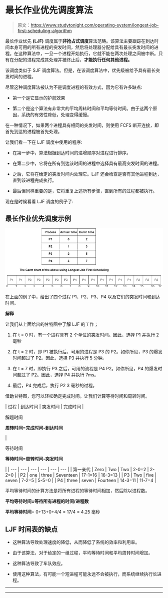 # 最长作业优先调度算法

> 原文：<https://www.studytonight.com/operating-system/longest-job-first-scheduling-algorithm>

最长作业优先 **(LJF)** 调度属于**非抢占式调度**算法范畴。该算法主要跟踪在到达时间本身可用的所有进程的突发时间，然后将处理器分配给具有最长突发时间的进程。在这种算法中，一旦一个进程开始执行，它就不能在两次处理之间被中断。只有在分配的进程完成其处理并被终止后，**才能执行任何其他进程。**

该调度类似于 SJF 调度算法。但是，在该调度算法中，优先级被给予具有最长突发时间的进程。

尽管这种调度算法被认为不是调度进程的有效方式，因为它有许多缺点:

*   第一个是它显示的护航效果

*   第二个是这个算法有非常大的平均周转时间和平均等待时间。由于这两个原因，系统的有效性降低，处理变得缓慢。

在一种情况下，如果两个进程具有相同的突发时间，则使用 FCFS 断开连接，即首先到达的进程被首先处理。

让我们看一下在 LJF 调度中使用的程序:

*   在第一步中，算法根据到达时间的递增顺序对进程进行排序。

*   在第二步中，它将在所有到达该时间的进程中选择具有最高突发时间的进程。

*   之后，它将在给定的突发时间内处理它。LJF 还会检查是否有其他进程到达，直到该进程完成执行。

*   最后但同样重要的是，它将重复上述所有步骤，直到所有的过程都被执行。

现在是时候看看 LJF 调度的例子了:

## 最长作业优先调度示例

![](img/d3b265a1ec76590ad21b3d730dec8110.png)

在上面的例子中，给出了四个过程 P1、P2、P3、P4 以及它们的突发时间和到达时间。

**解释**

让我们从上面给出的甘特图中了解 LJF 的工作；

1.  在 t = 0 时，有一个进程具有 2 个单位的突发时间。因此，选择 P1 并执行 2 毫秒

2.  在 t = 2 时，即 P1 被执行后，可用的进程是 P3 的 P2。如你所见，P3 的爆发时间超过了 P2。因此，选择 P3 并执行 5 分钟。

3.  在 t = 7 时，即执行 P3 之后，可用的流程是 P4 P2。如你所见，P4 的爆发时间超过了 P2。因此，选择 P4 并执行 7ms。

4.  最后，P4 完成后，执行 P2 3 毫秒的过程。

借助甘特图，您可以轻松确定完成时间。让我们计算等待时间和周转时间。

| 过程 | 到达时间 | 突发时间 | 完成时间 | 

解题时间

**周转时间=完成时间-到达时间**

 | 

等待时间

**等待时间=周转时间-突发时间**

 |
| --- | --- | --- | --- | --- | --- |
| 第一亲代 | Zero | Two | Two | 2-0=2 | 2-2=0 |
| P2 | one | three | Seventeen | 17-1=16 | 16-3=13 |
| P3 | Two | five | seven | 7-2=5 | 5-5=0 |
| P4 | three | seven | Fourteen | 14-3=11 | 11-7=4 |

平均等待时间的计算方法是将所有进程的等待时间相加，然后除以进程数。

**平均等待时间=等待所有进程的时间/进程数**

**平均等待时间**= 0+13+0+4/4 = 17/4 = 4.25 毫秒

## LJF 时间表的缺点

*   这种算法导致处理速度的降低，从而降低了系统的效率和利用率。

*   由于该算法，对于给定的一组过程，平均等待时间和平均周转时间增加。

*   这种算法导致了车队效应。

*   使用这种算法，有可能一个短进程可能永远不会被执行，而系统继续执行长进程。



* * *

* * *